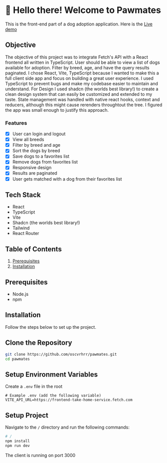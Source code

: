 
# 🐶 Hello there! Welcome to Pawmates 
This is the front-end part of a dog adoption application. Here is the [Live demo](https://pawmates-two.vercel.app/)


## Objective
The objective of this project was to integrate Fetch's API with a React frontend all written in TypeScript.
User should be able to view a list of dogs available for adoption. Filter by breed, age, and have the query results paginated. I chose React, Vite, TypeScript because I wanted to make this a full client side app and focus on building a great user experience. I used TypeScript to prevent bugs and make my codebase easier to maintain and understand. For Design I used shadcn (the worlds best library!) to create a clean design system that can easily be customized and extended to my taste. State management was handled with native react hooks, context and reducers, although this might cause rerenders throughtout the tree. I figured the app was small enough to justify this approach.


### Features

- [x] User can login and logout
- [x] View all breeds
- [x] Filter by breed and age
- [x] Sort the dogs by breed
- [x] Save dogs to a favorites list
- [x] Remove dogs from favorites list
- [x] Responsive design
- [x] Results are paginated
- [x] User gets matched with a dog from their favorites list

## Tech Stack

- React
- TypeScript
- Vite
- Shadcn (the worlds best library!)
- Tailwind
- React Router


## Table of Contents

1. [Prerequisites](#prerequisites)
2. [Installation](#installation)



## Prerequisites

- Node.js
- npm

## Installation

Follow the steps below to set up the project.

## Clone the Repository

```bash
git clone https://github.com/oscvrhrr/pawmates.git
cd pawmates
```

## Setup Environment Variables 

Create a `.env` file in the root 

```env
# Example .env (add the following variable)
VITE_API_URL=https://frontend-take-home-service.fetch.com
```

## Setup Project

Navigate to the `/` directory and run the following commands:

```bash
# /
npm install
npm run dev
```

The client is running on port 3000



